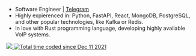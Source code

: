 * Software Engineer | [Telegram](https://t.me/yallxe)
* Highly expierenced in: Python, FastAPI, React, MongoDB, PostgreSQL, and other popular technologies, like Kafka or Redis.
* In love with Rust programming language, developing highly available VoIP systems.
<div><a href="https://hits.seeyoufarm.com"><img src="https://hits.seeyoufarm.com/api/count/incr/badge.svg?url=https%3A%2F%2Fgithub.com%2Fyallxe&count_bg=%2347175A&title_bg=%23454545&icon=googlepodcasts.svg&icon_color=%23E7E7E7&title=hits&edge_flat=true"/>  </a><a href="https://wakatime.com/@3da9f490-6b7e-4fc3-8077-459706e8ff22"><img src="https://wakatime.com/badge/user/3da9f490-6b7e-4fc3-8077-459706e8ff22.svg?style=flat-square" alt="Total time coded since Dec 11 2021" /></a></div>
